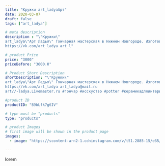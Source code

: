 ```yaml
---
title: "Кружки art_ladyaАрт"
date: 2020-03-07
draft: false
tags: ["art_ladya"]

# meta description
description : "\"Кружки\" 
art_ladya\"Арт Ладья\" Гончарная мастерская в Нижнем Новгороде. Изготовление керамики и мастер//-классы по обучению. 
https://vk.com/art_ladya art_l"

# product Price
price: "3000"
priceBefore: "3600.0"

# Product Short Description
shortDescription: "\"Кружки\" 
art_ladya\"Арт Ладья\" Гончарная мастерская в Нижнем Новгороде. Изготовление керамики и мастер//-классы по обучению. 
https://vk.com/art_ladya art_ladya@mail.ru 
art//-ladya.Livemaster.ru #гончар #исскуство #potter #керамикадляинтерьера #керамикаручнаяработа #гончарнаямастерская #керамиканазаказ #handmade #посудаизглины #керамика #гончарнаяпосуда #эксклюзивнаякерамика #dishes #decor #ceramicar #mug #claygoods #tankard #earthenware #ceramic #design #кружка #magic #restaurant #ceramicart #магия #pint #clay #авторскаякерамика"

#product ID
productID: "B9bLfk7g6IV"

# type must be "products"
type: "products"

# product Images
# first image will be shown in the product page
images:
  - image: "https://scontent-arn2-1.cdninstagram.com/v/t51.2885-15/e35/89601829_1927373567406556_3300498244260133169_n.jpg?tp=1&_nc_ht=scontent-arn2-1.cdninstagram.com&_nc_cat=104&_nc_ohc=Q6Fqd_8tNEkAX8kQhxb&ccb=7-4&oh=322ee2b1e7ee516d4b336ec07f6d11aa&oe=6084F0A7&_nc_sid=86f79a&ig_cache_key=MjI1OTQ1MDE4NjUyNTAyNDc4OQ%3D%3D.2-ccb7-4"

---
```

lorem

